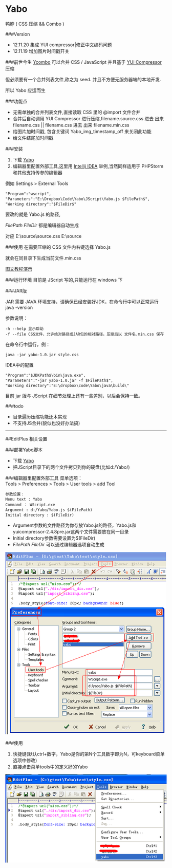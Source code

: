 Yabo
====

鸭脖 ( CSS 压缩 &amp;&amp; Combo )

###Version
* 12.11.20 集成 YUI compressor|修正中文编码问题
* 12.11.19 增加图片时间戳开关

###前世今生
[Ycombo](https://github.com/nqdeng/YCombo) 可以合并 CSS / JavaScript 并且基于 [YUI Compressor](https://github.com/yui/yuicompressor) 压缩

但必须要有一个合并列表文件,称之为 seed. 并且不方便无服务器端的本地开发.

所以 Yabo 应运而生

###功能点
* 无需单独的合并列表文件,直接读取 CSS 里的 @import 文件合并
* 合并后自动调用 YUI Compressor 进行压缩,filename.source.css 进去 出来 filename.css || filename.css 进去 出来 filename.min.css
* 给图片加时间戳, 包含关键词 Yabo_img_timestamp_off 来关闭此功能
* 给文件结尾加时间戳


###安装
1. 下载 [Yabo](https://github.com/damao/Yabo/downloads)
2. 编辑器里配置外部工具,这里用 [Intellij IDEA](https://github.com/damao/Intellij-IDEA-F2E) 举例,当然同样适用于 PHPStorm 和其他支持传参的编辑器

例如
	Settings > External Tools

	"Program":"wscript",
	"Parameters":"E:\Dropbox\Code\Yabo\JScript\Yabo.js $FilePath$",
	"Working directory":"$FileDir$"

要改的就是 Yabo.js 的路径,

$FilePath$ $FileDir$ 都是编辑器自动生成

对应 E:\source\source.css E:\source

###使用
在需要压缩的 CSS 文件内右键选择 Yabo.js

就会在同目录下生成当前文件.min.css

[图文教程演示](http://ooxx.me/yabo.orz)

###运行环境
目前是 JScript 写的,只能运行在 windows 下


###JAR版

JAR 需要 JAVA 环境支持，请确保已经安装好JDK，在命令行中可以正常运行  java -version

参数说明：

    -h --help 显示帮助
    -f --file CSS文件，允许绝对路径或JAR包的相对路径。压缩后以 文件名.min.css 保存

在命令行中运行，例：

    java -jar yabo-1.0.jar style.css

IDEA中的配置

    "Program":"$JDKPath$\bin\java.exe",
    "Parameters":"-jar yabo-1.0.jar -f $FilePath$",
    "Working directory":"E:\dropbox\code\Yabo\java\build\"

目前 jar 版与 JScript 在细节处理上还有一些差别，以后会保持一致。

###todo
* 目录遍历压缩功能还木实现
* 不支持JS合并(貌似也没好办法搞)


* * *
##EditPlus 相关设置

###部署Yabo脚本
 + 下载 [Yabo](https://github.com/damao/Yabo/downloads)
 + 把JScript目录下的两个文件拷贝到你的硬盘(比如d:/Yabo/)  


###编辑器里配置外部工具
    菜单选项：  
    Tools > Preferences > Tools > User tools > add Tool

    参数设置：  
    Menu text : Yabo  
    Command ： WScript.exe  
    Argument : d:/Yabo/Yabo.js $(FilePath)  
    Initial directory : $(FileDir)  
  
* Argument参数的文件路径为你存放Yabo.js的路径，Yabo.js和yuicompressor-2.4.8pre.jar这两个文件需要放在同一目录  
* Initial directory参数需要设置为$(FileDir)  
* $FilePath$ $FileDir$ 可以通过编辑器选项自动生成  

![EditPlus相关设置](img/yabo-editplus.png)


###使用
1. 快捷键(默认ctrl+数字，Yabo是你的第N个工具数字即为N，可keyboard菜单选项中修改)
2. 直接点击菜单tools中的定义好的Yabo

![EditPlus相关设置](img/yabo-editplus-go.png)
